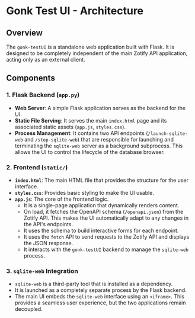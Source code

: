 # Gonk Test UI - Architecture

## Overview

The `gonk-testUI` is a standalone web application built with Flask. It is designed to be completely independent of the main Zotify API application, acting only as an external client.

## Components

### 1. Flask Backend (`app.py`)

-   **Web Server**: A simple Flask application serves as the backend for the UI.
-   **Static File Serving**: It serves the main `index.html` page and its associated static assets (`app.js`, `styles.css`).
-   **Process Management**: It contains two API endpoints (`/launch-sqlite-web` and `/stop-sqlite-web`) that are responsible for launching and terminating the `sqlite-web` server as a background subprocess. This allows the UI to control the lifecycle of the database browser.

### 2. Frontend (`static/`)

-   **`index.html`**: The main HTML file that provides the structure for the user interface.
-   **`styles.css`**: Provides basic styling to make the UI usable.
-   **`app.js`**: The core of the frontend logic.
    -   It is a single-page application that dynamically renders content.
    -   On load, it fetches the OpenAPI schema (`/openapi.json`) from the Zotify API. This makes the UI automatically adapt to any changes in the API's endpoints.
    -   It uses the schema to build interactive forms for each endpoint.
    -   It uses the `fetch` API to send requests to the Zotify API and displays the JSON response.
    -   It interacts with the `gonk-testUI` backend to manage the `sqlite-web` process.

### 3. `sqlite-web` Integration

-   `sqlite-web` is a third-party tool that is installed as a dependency.
-   It is launched as a completely separate process by the Flask backend.
-   The main UI embeds the `sqlite-web` interface using an `<iframe>`. This provides a seamless user experience, but the two applications remain decoupled.
